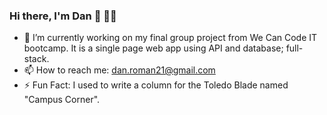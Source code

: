 ### Hi there, I'm Dan 👋 👨‍💻
- 🔭 I’m currently working on my final group project from We Can Code IT bootcamp. It is a single page web app using API and database; full-stack.
- 📫 How to reach me: dan.roman21@gmail.com
- ⚡ Fun Fact: I used to write a column for the Toledo Blade named "Campus Corner".
<!--
**droman21/droman21** is a ✨ _special_ ✨ repository because its `README.md` (this file) appears on your GitHub profile.

Here are some ideas to get you started:


- 🌱 I’m currently learning ...
- 👯 I’m looking to collaborate on ...
- 🤔 I’m looking for help with ...
- 💬 Ask me about ...

- 😄 Pronouns: ...
- ⚡ Fun fact: I used to write a column for the Toledo Blade named "Campus Corner"
-->
